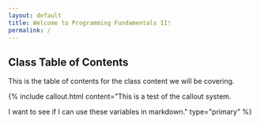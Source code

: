 ```yaml
---
layout: default
title: Welcome to Programming Fundamentals II!
permalink: /
---
```

## Class Table of Contents

This is the table of contents for the class content we will be covering.

{% include callout.html content="This is a test of the callout system.

I want to see if I can use these variables in markdown." type="primary" %}